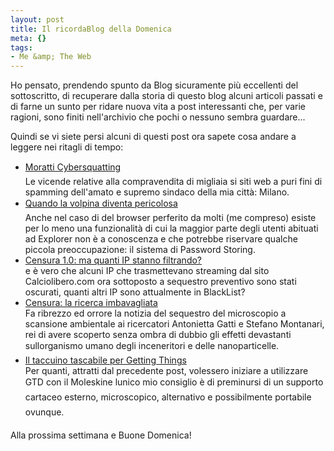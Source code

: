 ```yaml
--- 
layout: post
title: Il ricordaBlog della Domenica
meta: {}
tags: 
- Me &amp; The Web
---
```

Ho pensato, prendendo spunto da Blog sicuramente più eccellenti del sottoscritto, di recuperare dalla storia di questo blog alcuni articoli passati e di farne un sunto per ridare nuova vita a post interessanti che, per varie ragioni, sono finiti nell'archivio che pochi o nessuno sembra guardare...  

Quindi se vi siete persi alcuni di questi post ora sapete cosa andare a leggere nei ritagli di tempo:

* [Moratti Cybersquatting](http://www.lastknight.com/2005/12/22/moratti-cybersquatting/)  
  Le vicende relative alla compravendita di migliaia si siti web a puri fini di spamming dell'amato e supremo sindaco della mia città: Milano.
* [Quando la volpina diventa pericolosa](http://www.lastknight.com/2006/03/07/quando-firefox-diventa-pericoloso/)  
    Anche nel caso di del browser perferito da molti (me compreso) esiste per lo meno una funzionalità di cui la maggior parte degli utenti abituati ad Explorer non è a conoscenza e che potrebbe riservare qualche piccola preoccupazione: il sistema di Password Storing.  
* [Censura 1.0: ma quanti IP stanno filtrando?](http://www.lastknight.com/2006/02/12/censura-quanti-ip-stanno-filtrando/)  
    e è vero che alcuni IP che trasmettevano streaming dal sito Calciolibero.com ora sottoposto a sequestro preventivo sono stati oscurati, quanti altri IP sono attualmente in BlackList? 
* [Censura: la ricerca imbavagliata](http://www.lastknight.com/2006/03/17/cansura-la-ricerca-imbavagliata/)  
    Fa ribrezzo ed orrore la notizia del sequestro del microscopio a scansione ambientale ai ricercatori Antonietta Gatti e Stefano Montanari, rei di avere scoperto senza ombra di dubbio gli effetti devastanti sullorganismo umano degli inceneritori e delle nanoparticelle.
* [Il taccuino tascabile per Getting Things](http://www.lastknight.com/2005/09/07/153/)  
    Per quanti, attratti dal precedente post, volessero iniziare a utilizzare GTD con il Moleskine lunico mio consiglio è di preminursi di un supporto cartaceo esterno, microscopico, alternativo e possibilmente portabile ovunque.  

Alla prossima settimana e Buone Domenica!
 
